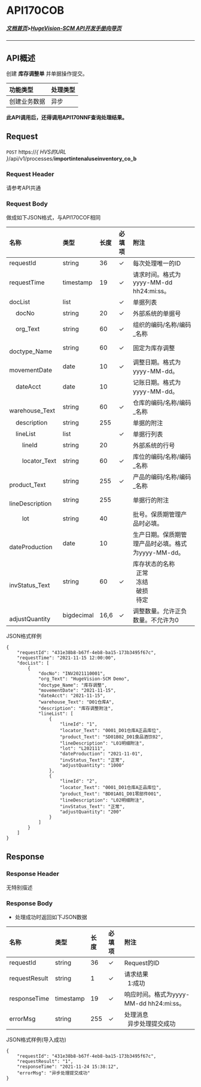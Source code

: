 # API170COB

##### [文档首页](index.md)>[HugeVision-SCM API开发手册向导页](../api.md)

---

## API概述

创建 **库存调整单** 并单据操作提交。

|功能类型|处理类型|
|:--|:--|
|创建业务数据|异步|

**此API调用后，还得调用API170NNF查询处理结果。**

##  Request

 ```POST```  https://*{ HVS的URL }*/api/v1/processes/**importintenaluseinventory_co_b**
  
###  Request Header

请参考API共通

###  Request Body

做成如下JSON格式，与API170COF相同

|名称|类型|长度|必填项|附注|
|:--|:--|:--|:--|:--|
|requestId|string|36|✓|每次处理唯一的ID|
|requestTime|timestamp|19|✓|请求时间。格式为yyyy-MM-dd hh24:mi:ss。|
|docList|list||✓|单据列表|
|&nbsp; &nbsp; docNo|string|20|✓|外部系统的单据号|
|&nbsp; &nbsp; org_Text|string|60|✓|组织的编码/名称/编码_名称|
|&nbsp; &nbsp; doctype_Name|string|60|✓|固定为库存调整|
|&nbsp; &nbsp; movementDate|date|10|✓|调整日期。格式为yyyy-MM-dd。|
|&nbsp; &nbsp; dateAcct|date|10||记账日期。格式为yyyy-MM-dd。|
|&nbsp; &nbsp; warehouse_Text|string|60|✓|仓库的编码/名称/编码_名称|
|&nbsp; &nbsp; description|string|255||单据的附注|
|&nbsp; &nbsp; lineList|list||✓|单据行列表|
|&nbsp; &nbsp; &nbsp; &nbsp; lineId|string|20||外部系统的行号|
|&nbsp; &nbsp; &nbsp; &nbsp; locator_Text|string|60|✓|库位的编码/名称/编码_名称|
|&nbsp; &nbsp; &nbsp; &nbsp; product_Text|string|255|✓|产品的编码/名称/编码_名称|
|&nbsp; &nbsp; &nbsp; &nbsp; lineDescription|string|255||单据行的附注|
|&nbsp; &nbsp; &nbsp; &nbsp; lot|string|40||批号。保质期管理产品时必填。|
|&nbsp; &nbsp; &nbsp; &nbsp; dateProduction|date|10||生产日期。保质期管理产品时必填。格式为yyyy-MM-dd。|
|&nbsp; &nbsp; &nbsp; &nbsp; invStatus_Text|string|60|✓|库存状态的名称<br>&nbsp; 正常<br>&nbsp; 冻结<br>&nbsp; 破损<br>&nbsp; 待定|
|&nbsp; &nbsp; &nbsp; &nbsp; adjustQuantity|bigdecimal|16,6|✓|调整数量。允许正负数量。不允许为0|

JSON格式样例
```
{
    "requestId": "431e38b8-b67f-4eb8-ba15-173b3495f67c",
    "requestTime": "2021-11-15 12:00:00",
    "docList": [
        {
            "docNo": "INV2021110001",
            "org_Text": "HugeVision-SCM Demo",
            "doctype_Name": "库存调整",
            "movementDate": "2021-11-15",
            "dateAcct": "2021-11-15",
            "warehouse_Text": "D01仓库A",
            "description": "库存调整附注",
            "lineList": [
                {
                    "lineId": "1",
                    "locator_Text": "0001_D01仓库A正品库位",
                    "product_Text": "SD01B02_D01食品酒饮02",
                    "lineDescription": "L01明细附注",
                    "lot": "L202111",
                    "dateProduction": "2021-11-01",
                    "invStatus_Text": "正常",
                    "adjustQuantity": "1000"
                },
                {
                    "lineId": "2",
                    "locator_Text": "0001_D01仓库A正品库位",
                    "product_Text": "BD01A01_D01零部件001",
                    "lineDescription": "L02明细附注",
                    "invStatus_Text": "正常",
                    "adjustQuantity": "200"
                }
            ]
        }
    ]
}
```

##  Response
 
###  Response Header

无特别描述

###  Response Body

* 处理成功时返回如下JSON数据

|名称|类型|长度|必填项|附注|
|:--|:--|:--|:--|:--|
|requestId|string|36|✓|Request的ID|
|requestResult|string|1|✓|请求结果<br>&nbsp; 1:成功|
|responseTime|timestamp|19|✓|响应时间。格式为yyyy-MM-dd hh24:mi:ss。|
|errorMsg|string|255|✓|处理消息<br>&nbsp; 异步处理提交成功|

JSON格式样例(导入成功)
```
{
    "requestId": "431e38b8-b67f-4eb8-ba15-173b3495f67c",
    "requestResult": "1",
    "responseTime": "2021-11-24 15:38:12",
    "errorMsg": "异步处理提交成功"
}
```
